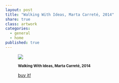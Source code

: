 ```yaml
---
layout: post
title: "Walking With Ideas, Marta Carreté, 2014"
share: true
class: artwork
categories:
  - general
  - home
published: true
---
```


<figure class="text-center">
	<img src="http://www.inpocketart.com/wp-content/uploads/2014/05/walking-with-ideas-watermark.jpg">
	<figcaption>
		<p><small><strong>Walking With Ideas, Marta Carreté, 2014</strong></small></p>
		<p><a href="http://www.inpocketart.com/product/walking-with-ideas-marta-carrate-2014/" class="btn btn-primary btn-lg"><i class="fa fa-credit-card"></i> buy it!</a></p>
	</figcaption>
</figure>